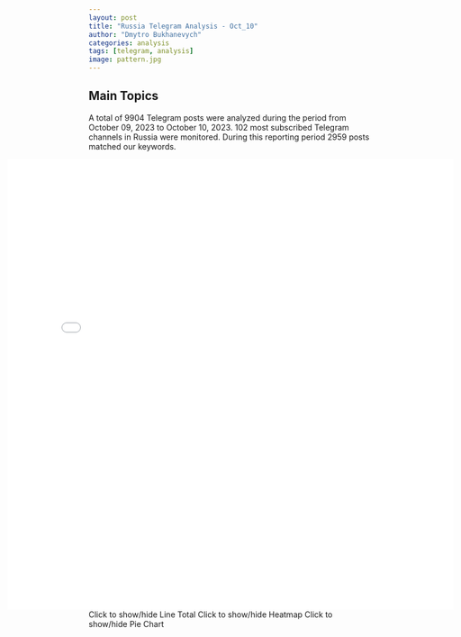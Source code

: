 ```yaml
---
layout: post
title: "Russia Telegram Analysis - Oct_10"
author: "Dmytro Bukhanevych"
categories: analysis
tags: [telegram, analysis]
image: pattern.jpg
---
```

<style>
    /* Adjusting iframe-container styles */
    .wide-iframe-container {
        width: calc(100% + 30vw);  /* Extending the width */
        margin-left: -15vw;       /* Negative margin to push to the left */
        overflow: hidden;         /* In case the iframe content spills over */
    }
    .wide-iframe-container iframe {
        width: 100%;  /* Making the iframe take the full width of its container */
        border: none; /* Removing any borders from the iframe */
    }
    /* Toggle mechanism */
    .hidden {
        display: none;
    }
    .show-content-target:checked + .show-content {
        display: block;
    }
</style>
<h2>Main Topics</h2>
<p>A total of 9904 Telegram posts were analyzed during the period from October 09, 2023 to October 10, 2023. 102 most subscribed Telegram channels in Russia were monitored. During this reporting period 2959 posts matched our keywords.</p>
<!-- Embedding Main Plotly Visualization -->
<div class="wide-iframe-container">
    <iframe src="{{site.baseurl}}/visualizations/Oct_10/fig_topics_time.html" height="800"></iframe>
</div>
<!-- Toggle mechanism for the second graph: Line Total -->
<input type="checkbox" class="hidden show-content-target" id="showLineTotal">
<label for="showLineTotal">Click to show/hide Line Total</label>
<div class="show-content hidden wide-iframe-container">
    <iframe src="{{site.baseurl}}/visualizations/Oct_10/fig_line_total.png" height="800"></iframe>
</div>
<!-- Toggle mechanism for the third graph: Heatmap -->
<input type="checkbox" class="hidden show-content-target" id="showHeatmap">
<label for="showHeatmap">Click to show/hide Heatmap</label>
<div class="show-content hidden wide-iframe-container">
    <iframe src="{{site.baseurl}}/visualizations/Oct_10/fig_heatmap.png" height="800"></iframe>
</div>
<!-- Toggle mechanism for the fourth graph: Pie Chart -->
<input type="checkbox" class="hidden show-content-target" id="showPie">
<label for="showPie">Click to show/hide Pie Chart</label>
<div class="show-content hidden wide-iframe-container">
    <iframe src="{{site.baseurl}}/visualizations/Oct_10/fig_pie.png" height="800"></iframe>
</div>
